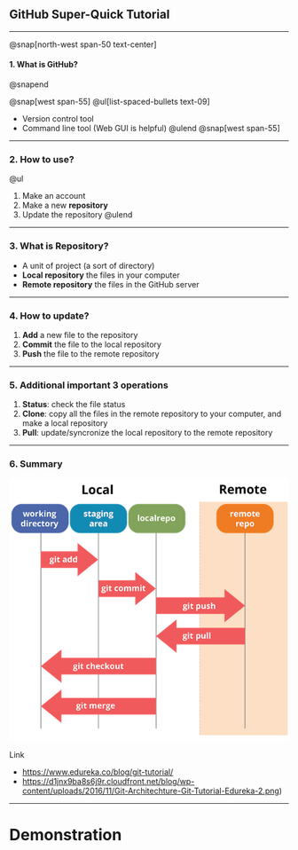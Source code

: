 ## GitHub **Super-Quick** Tutorial

---

@snap[north-west span-50 text-center]
#### 1. What is GitHub?
@snapend

@snap[west span-55]
@ul[list-spaced-bullets text-09]
* Version control tool
* Command line tool (Web GUI is helpful)
@ulend
@snap[west span-55]

---

### 2. How to use?

@ul
1. Make an account
2. Make a new **repository**
3. Update the repository
@ulend


---

### 3. What is Repository?

* A unit of project (a sort of directory)
* **Local repository** the files in your computer
* **Remote repository** the files in the GitHub server

---

### 4. How to update?

1. **Add** a new file to the repository
2. **Commit** the file to the local repository
3. **Push**  the file to the remote repository

---

### 5. Additional important 3 operations

1. **Status**: check the file status
2. **Clone**: copy all the files in the remote repository to your computer, and make a local repository
3. **Pull**: update/syncronize the local repository to the remote repository

---

### 6. Summary

![summary](assets/img/Git-Architechture-Git-Tutorial-Edureka.png)

Link
* https://www.edureka.co/blog/git-tutorial/
* https://d1jnx9ba8s6j9r.cloudfront.net/blog/wp-content/uploads/2016/11/Git-Architechture-Git-Tutorial-Edureka-2.png)

---

# Demonstration


